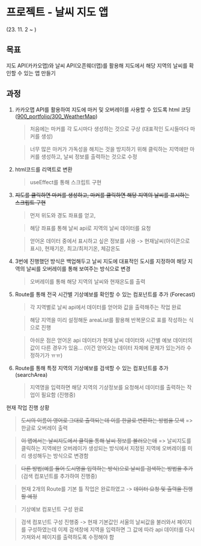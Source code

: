 # 프로젝트 - 날씨 지도 앱 
(23. 11. 2 ~ )

## 목표

지도 API(카카오맵)와 날씨 API(오픈웨더맵)를 활용해 지도에서 해당 지역의 날씨를 확인할 수 있는 앱 만들기

## 과정

1. 카카오맵 API를 활용하여 지도에 마커 및 오버레이를 사용할 수 있도록 html 코딩 ([900_portfolio/300_WeatherMap](https://github.com/WOONG-riginal/front-end/tree/main/900_portfolio/300_WeatherMap))
   
   > 처음에는 마커를 각 도시마다 생성하는 것으로 구상 (대표적인 도시들마다 마커를 생성)
   
   > 너무 많은 마커가 가독성을 해치는 것을 방지하기 위해 클릭하는 지역에만 마커를 생성하고, 날씨 정보를 출력하는 것으로 수정

2. html코드를 리액트로 변환
   
   > useEffect를 통해 스크립트 구현
   
3. <del>지도를 클릭하면 마커를 생성하고, 마커를 클릭하면 해당 지역의 날씨를 표시하는 스크립트 구현</del>

   > 먼저 위도와 경도 좌표를 얻고,
   
   > 해당 좌표를 통해 날씨 api로 지역의 날씨 데이터를 요청
   
   > 얻어온 데이터 중에서 표시하고 싶은 정보를 사용 -> 현재날씨(아이콘으로 표시), 현재기온, 최고/최저기온, 체감온도

4. 3번에 진행했던 방식은 백업해두고 날씨 지도에 대표적인 도시를 지정하여 해당 지역의 날씨를 오버레이를 통해 보여주는 방식으로 변경

   > 오버레이를 통해 해당 지역의 날씨와 현재온도를 출력

5. Route를 통해 전국 시간별 기상예보를 확인할 수 있는 컴포넌트를 추가 (Forecast)

   > 각 지역별로 날씨 api에서 데이터를 얻어와 값을 출력해주는 작업 완료
   
   > 해당 지역을 미리 설정해둔 areaList를 활용해 반복문으로 표를 작성하는 식으로 진행
   
   > 아쉬운 점은 얻어온 api 데이터가 현재 날씨 데이터와 시간별 예보 데이터의 값이 다른 경우가 있음... (이건 얻어오는 데이터 자체에 문제가 있는거라 수정하기가 ㅠㅠ)

6. Route를 통해 특정 지역의 기상예보를 검색할 수 있는 컴포넌트를 추가 (searchArea)

   > 지역명을 입력하면 해당 지역의 기상정보를 요청해서 데이터를 출력하는 작업이 필요함 (진행중)


현재 작업 진행 상황
   > <del>도시의 이름이 영어로 그대로 출력되는데 이를 한글로 변환하는 방법을 모색</del> => 한글로 오버레이 출력

   > <del>이 앱에서는 날씨지도에서 클릭을 통해 날씨 정보를 불러오는데</del> => 날씨지도를 클릭하는 지역에만 오버레이가 생성되는 방식에서 지정된 지역에 오버레이를 미리 생성해두는 방식으로 변경함

   > <del>다른 방법(예를 들어 도시명을 입력하는 방식)으로 날씨를 검색하는 방법을 추가</del> (검색 컴포넌트를 추가하여 진행중)

   > 현재 2개의 Route를 기본 틀 작업은 완료하였고 -> <del>데이터 요청 및 출력을 진행할 예정</del>
   
   > 기상예보 컴포넌트 구성 완료
   
   > 검색 컴포넌트 구성 진행중 -> 현재 기본값인 서울의 날씨값을 불러와서 페이지를 구성하였는데 이제 검색창에 지역을 입력하면 그 값에 따라 api 데이터를 다시 가져와서 페이지를 출력하도록 수정해야 함


